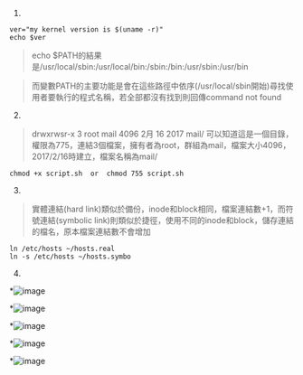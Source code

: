 1.

    ver="my kernel version is $(uname -r)"
    echo $ver

   >echo $PATH的結果是/usr/local/sbin:/usr/local/bin:/sbin:/bin:/usr/sbin:/usr/bin

>而變數PATH的主要功能是會在這些路徑中依序(/usr/local/sbin開始)尋找使用者要執行的程式名稱，若全部都沒有找到則回傳command not found

2.
>drwxrwsr-x 3 root mail 4096 2月 16 2017 mail/ 可以知道這是一個目錄，權限為775，連結3個檔案，擁有者為root，群組為mail，檔案大小4096，2017/2/16時建立，檔案名稱為mail/

    chmod +x script.sh  or  chmod 755 script.sh

3.
>實體連結(hard link)類似於備份，inode和block相同，檔案連結數+1，而符號連結(symbolic link)則類似於捷徑，使用不同的inode和block，儲存連結的檔名，原本檔案連結數不會增加

    ln /etc/hosts ~/hosts.real
    ln -s /etc/hosts ~/hosts.symbo

4.
*![image](https://github.com/boolenboom/107-1-ntcu-linux/blob/midterm/ADT105136/001.PNG)

*![image](https://github.com/boolenboom/107-1-ntcu-linux/blob/midterm/ADT105136/002.PNG)

*![image](https://github.com/boolenboom/107-1-ntcu-linux/blob/midterm/ADT105136/003.PNG)

*![image](https://github.com/boolenboom/107-1-ntcu-linux/blob/midterm/ADT105136/004.PNG)

*![image](https://github.com/boolenboom/107-1-ntcu-linux/blob/midterm/ADT105136/005.PNG)
